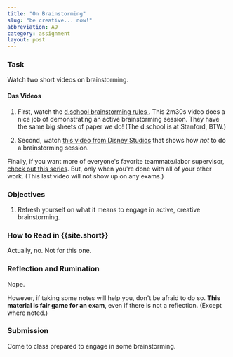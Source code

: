```yaml
---
title: "On Brainstorming"
slug: "be creative... now!"
abbreviation: A9
category: assignment
layout: post
---
```


### Task

Watch two short videos on brainstorming.

#### Das Videos

1. First, watch the [d.school brainstorming rules
](https://www.youtube.com/watch?v=W1h5L_0rFz8). This 2m30s video does a nice job of demonstrating an active brainstorming session. They have the same big sheets of paper we do! (The d.school is at Stanford, BTW.)

1. Second, watch [this video from Disney Studios](https://www.youtube.com/watch?v=qtw33b9TCfU) that shows how *not* to do a brainstorming session.

Finally, if you want more of everyone's favorite teammate/labor supervisor, [check out this series](http://www.youtube.com/watch?v=opplsYSrIHc). But, only when you're done with all of your other work. (This last video will not show up on any exams.)

### Objectives

1. Refresh yourself on what it means to engage in active, creative brainstorming.

### How to Read in {{site.short}}

Actually, no. Not for this one.

### Reflection and Rumination

Nope.

However, if taking some notes will help you, don't be afraid to do so. **This material is fair game for an exam**, even if there is not a reflection. (Except where noted.)

### Submission

Come to class prepared to engage in some brainstorming.